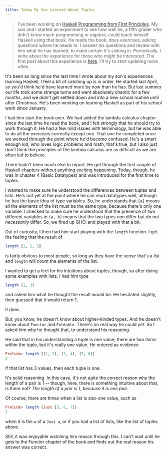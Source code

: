 ```yaml
---
title: Today My Son Learned About Tuples
---
```


> I've been working on [Haskell Programming from First Principles](http://haskellbook.com/). My son and I started an experiment to see how well he, a fifth grader who didn't know much programming or algebra, could teach himself Haskell using that book. He reads the book, does exercises, asking questions where he needs to. I answer his questions and review with him what he has learned, to make certain it's sinking in. Periodically, I write about the experience for those who might be interested. The first post about this experience is [here](http://argumatronic.com/posts/2015-04-08-Haskell-to-10yo.html). I'll try to start updating more often. 

It's been so long since the last time I wrote about my son's experiences learning Haskell, I feel a bit of catching up is in order. He started last April, so you'd think he'd have learned more by now than he has. But last summer our life took some strange turns and went absolutely chaotic for a few months, and we didn't get settled down and into a new school routine until after Christmas. He's been working on learning Haskell as part of his school work since January.

I had him start the book over. We had added the lambda calculus chapter since the last time he read the book, and I felt strongly that he should try to work through it. He had a few mild issues with terminology, but he was able to do all the exercises correctly except one. That one he completed once we worked through the point where he'd become confused. He's a smart enough kid, who loves logic problems and math, that's true, but I also just don't think the principles of the lambda calculus are as difficult as we are often led to believe.

There hadn't been much else to report. He got through the first couple of Haskell chapters without anything exciting happening. Today, though, he was in chapter 4 (Basic Datatypes) and was introduced for the first time to tuples.

I wanted to make sure he understood the differences between tuples and lists. He's not yet at the point where he can read datatypes well, although he has the basic idea of type variables. So, he understands that `[a]` means all the elements of the list must be the same type, because there's only one variable. I checked to make sure he understood that the presence of two different variables in `(a, b)` means that the two types *can* differ but do not *necessarily* differ. So, we fired up GHCi and played with that a bit.

Out of curiosity, I then had him start playing with the `length` function. I get the feeling that the result of 

```haskell
length [1, 2, 3]
```

is fairly obvious to most people, so long as they have the sense that's a list and `length` will count the elements of the list.

I wanted to get a feel for his intuitions about tuples, though, so after doing some examples with lists, I had him type

```haskell
length (1, 3)
```

and asked him what he thought the result would be. He hesitated slightly, then guessed that it would return 1.

It does.

But, you know, he doesn't know about higher-kinded types. And he doesn't know about `Functor` and `Foldable`. There's no real way he could yet. So I asked him why he thought that, to understand his reasoning.

He said that in his understanding a tuple is one value; there are two *items* within the tuple, but it's really one value. He entered as evidence

```haskell
Prelude> length [(1, 2), (2, 4), (5, 6)]
3
```

If that list has 3 values, then each tuple is one. 

It's solid reasoning. In this case, it's not quite the correct reason why the length of a pair is 1 -- though, here, there is something intuitive about that, is there not? *The length of a pair is 1, because it is one pair.*

Of course, there are times when a list is also one value, such as 

```haskell
Prelude> length (Just [5, 6, 7])
1
```

when it is the `a` of a `Just a`, or if you had a list of lists, like the list of tuples above. 

Still, it was enjoyable watching him reason through this. I can't wait until he gets to the Functor chapter of the book and finds out the real reason his answer was correct. 
